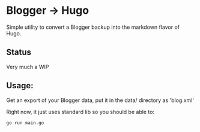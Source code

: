 # Blogger -> Hugo
Simple utility to convert a Blogger backup into the markdown flavor of Hugo.

## Status
Very much a WIP

## Usage:
Get an export of your Blogger data, put it in the data/ directory as 'blog.xml'

Right now, it just uses standard lib so you should be able to:

`go run main.go`
